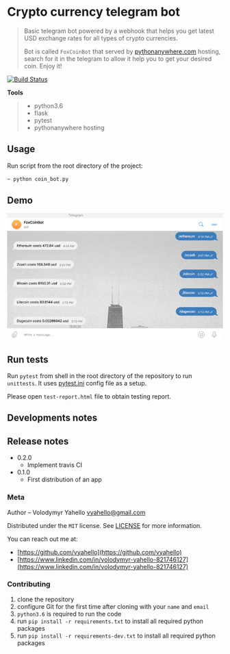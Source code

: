 # Crypto currency telegram bot
>Basic telegram bot powered by a webhook that helps you get latest USD exchange rates for all types of crypto currencies.
>
> Bot is called `FoxCoinBot` that served by [pythonanywhere.com](https://pythonanywhere.com) hosting, search for it in the telegram to allow it help you to get your desired coin. Enjoy it!

[![Build Status](https://travis-ci.org/vyahello/crypto-coin-bot.svg?branch=master)](https://travis-ci.org/vyahello/crypto-coin-bot)

**Tools**
> - python3.6 
> - flask
> - pytest
> - pythonanywhere hosting

## Usage
Run script from the root directory of the project:
```bash
~ python coin_bot.py
```

## Demo
![Screenshot](demo/coinbot.png)

## Run tests
Run `pytest` from shell in the root directory of the repository to run `unittests`. 
It uses [pytest.ini](pytest.ini) config file as a setup.

Please open `test-report.html` file to obtain testing report.

## Developments notes

## Release notes

* 0.2.0
    * Implement travis CI
* 0.1.0
    * First distribution of an app

### Meta
Author – Volodymyr Yahello vyahello@gmail.com

Distributed under the `MIT` license. See [LICENSE](LICENSE.md) for more information.

You can reach out me at:
* [https://github.com/vyahello](https://github.com/vyahello)
* [https://www.linkedin.com/in/volodymyr-yahello-821746127](https://www.linkedin.com/in/volodymyr-yahello-821746127)

### Contributing

1. clone the repository
2. configure Git for the first time after cloning with your `name` and `email`
3. `python3.6` is required to run the code
4. run `pip install -r requirements.txt` to install all required python packages
5. run `pip install -r requirements-dev.txt` to install all required python packages
